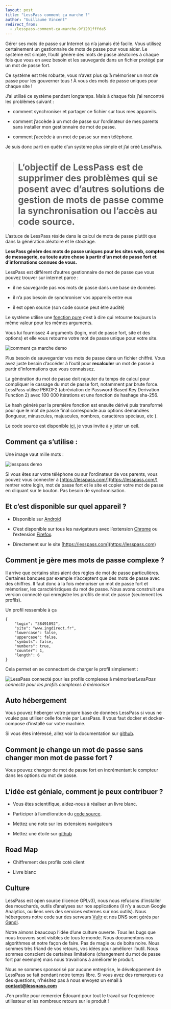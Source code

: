 ```yaml
---
layout: post
title: "LessPass comment ça marche ?"
author: "Guillaume Vincent"
redirect_from:
  - /lesspass-comment-ça-marche-9f1201fffda5
---
```


Gérer ses mots de passe sur Internet ça n’a jamais été facile.
Vous utilisez certainement un gestionnaire de mots de passe pour vous aider.
Le système est simple, l’outil génère des mots de passe aléatoires à chaque fois que vous en avez besoin et les sauvegarde dans un fichier protégé par un mot de passe fort.

Ce système est très robuste, vous n’avez plus qu’à mémoriser un mot de passe pour les gouverner tous !
À vous des mots de passe uniques pour chaque site !

J’ai utilisé ce système pendant longtemps. Mais à chaque fois j’ai rencontré les problèmes suivant :

* comment synchroniser et partager ce fichier sur tous mes appareils.

* comment j’accède à un mot de passe sur l’ordinateur de mes parents sans installer mon gestionnaire de mot de passe.

* comment j’accède à un mot de passe sur mon téléphone.

Je suis donc parti en quête d’un système plus simple et j’ai créé LessPass.
> # L’objectif de LessPass est de supprimer des problèmes qui se posent avec d’autres solutions de gestion de mots de passe comme la synchronisation ou l’accès au code source.

L’astuce de LessPass réside dans le calcul de mots de passe plutôt que dans la génération aléatoire et le stockage.

**LessPass génère des mots de passe uniques pour les sites web, comptes de messagerie, ou toute autre chose à partir d’un mot de passe fort et d’informations connues de vous.**

LessPass est différent d’autres gestionnaire de mot de passe que vous pouvez trouver sur internet parce :

* il ne sauvegarde pas vos mots de passe dans une base de données

* il n’a pas besoin de synchroniser vos appareils entre eux

* il est open source (son code source peut être audité)

Le système utilise une [fonction pure](https://fr.wikipedia.org/wiki/Fonction_pure) c’est à dire qui retourne toujours la même valeur pour les mêmes arguments.

Vous lui fournissez 4 arguments (login, mot de passe fort, site et des options) et elle vous retourne votre mot de passe unique pour votre site.

![comment ça marche demo](../images/2016-10-19-how-does-it-works/HowItWorks.png)

Plus besoin de sauvegarder vos mots de passe dans un fichier chiffré. Vous avez juste besoin d’accéder à l’outil pour **recalculer** un mot de passe à partir d’informations que vous connaissez.

La génération du mot de passe doit rajouter du temps de calcul pour compliquer le cassage du mot de passe fort, notamment par brute force.
LessPass utilise PBKDF2 (abréviation de Password-Based Key Derivation Function 2) avec 100 000 itérations et une fonction de hashage sha-256.

Le hash généré par la première fonction est ensuite dérivé puis transformé pour que le mot de passe final corresponde aux options demandées (longueur, minuscules, majuscules, nombres, caractères spéciaux, etc ).

Le code source est disponible [ici](https://github.com/lesspass/lesspass), je vous invite à y jeter un oeil.

## Comment ça s’utilise :

Une image vaut mille mots :

![lesspass demo](../images/2016-10-19-how-does-it-works/demo.gif)

Si vous êtes sur votre téléphone ou sur l’ordinateur de vos parents, vous pouvez vous connecter à [https://lesspass.com/](https://lesspass.com/) rentrer votre login, mot de passe fort et le site et copier votre mot de passe en cliquant sur le bouton. Pas besoin de synchronisation.

## Et c’est disponible sur quel appareil ?

* Disponible sur [Android](https://play.google.com/store/apps/details?id=com.lesspass.android&hl=en)

* C’est disponible sur tous les navigateurs avec l’extension [Chrome](https://chrome.google.com/webstore/detail/lesspass/lcmbpoclaodbgkbjafnkbbinogcbnjih) ou l’extension [Firefox](https://addons.mozilla.org/en-US/firefox/addon/lesspass/).

* Directement sur le site [https://lesspass.com](https://lesspass.com)

## Comment je gère mes mots de passe complexe ?

Il arrive que certains sites aient des règles de mot de passe particulières. Certaines banques par exemple n’acceptent que des mots de passe avec des chiffres. Il faut donc à la fois mémoriser un mot de passe fort et mémoriser, les caractéristiques du mot de passe. Nous avons construit une version connecté qui enregistre les profils de mot de passe (seulement les profils).

Un profil ressemble à ça

    {
        "login": "38491092",
        "site": "www.ingdirect.fr",
        "lowercase": false,
        "uppercase": false,
        "symbols": false,
        "numbers": true,
        "counter": 1,
        "length": 6
    }

Cela permet en se connectant de charger le profil simplement :

![LessPass connecté pour les profils complexes à mémoriser](../images/2016-10-19-how-does-it-works/demo-lesspass-connected.gif)*LessPass connecté pour les profils complexes à mémoriser*

## Auto hébergement

Vous pouvez héberger votre propre base de données LessPass si vous ne voulez pas utiliser celle fournie par LessPass. Il vous faut docker et docker-compose d’installé sur votre machine.

Si vous êtes intéressé, allez voir la documentation sur [github](https://github.com/lesspass/lesspass).

## Comment je change un mot de passe sans changer mon mot de passe fort ?

Vous pouvez changer de mot de passe fort en incrémentant le compteur dans les options du mot de passe.


## L’idée est géniale, comment je peux contribuer ?

* Vous êtes scientifique, aidez-nous à réaliser un livre blanc.

* Participer à l’amélioration du [code source](https://github.com/lesspass/lesspass).

* Mettez une note sur les extensions navigateurs

* Mettez une étoile sur [github](https://github.com/lesspass/lesspass)

## Road Map

* Chiffrement des profils coté client

* Livre blanc

## Culture

LessPass est open source (licence GPLv3), nous nous refusons d’installer des mouchards, outils d’analyses sur nos applications (il n’y a aucun Google Analytics, ou liens vers des services externes sur nos outils).
Nous hébergeons notre code sur des serveurs [Vultr](http://www.vultr.com/?ref=6830452) et nos DNS sont gérés par [Gandi](https://www.gandi.net/).

Notre aimons beaucoup l’idée d’une culture ouverte. Tous les bugs que nous trouvons sont visibles de tous le monde. Nous documentons nos algorithmes et notre façon de faire. Pas de magie ou de boite noire.
Nous sommes très friand de vos retours, vos idées pour améliorer l’outil. Nous sommes conscient de certaines limitations (changement du mot de passe fort par exemple) mais nous travaillons à améliorer le produit.

Nous ne sommes sponsorisé par aucune entreprise, le développement de LessPass se fait pendant notre temps libre. Si vous avez des remarques ou des questions, n’hésitez pas à nous envoyez un email à **contact@lesspass.com**

J’en profite pour remercier Édouard pour tout le travail sur l’expérience utilisateur et les nombreux retours sur le produit !
